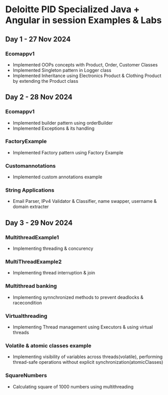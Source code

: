 # Deloitte PID Specialized Java + Angular in session Examples & Labs

## Day 1 - 27 Nov 2024

### Ecomappv1
- Implemented OOPs concepts with Product, Order, Customer Classes
- Implemented Singleton pattern in Logger class
- Implemented Inheritance using Electronics Product & Clothing Product by
  extending the Product class

## Day 2 - 28 Nov 2024

### Ecomappv1
- Implemented builder pattern using orderBuilder
- Implemented Exceptions & its handling
### FactoryExample
- Implemented Factory pattern using Factory Example
### Customannotations
- Implemented custom annotations example
### String Applications
- Email Parser, IPv4 Validator & Classifier, name swapper, username & domain
  extracter

## Day 3 - 29 Nov 2024
### MultithreadExample1
- Implementing threading & concurency
### MultiThreadExample2
- Implementing thread interruption & join
### Multithread banking
- Implementing synnchronized methods to prevent deadlocks & racecondition
### Virtualthreading
- Implementing Thread management using Executors & using virtual threads
### Volatile & atomic classes example
- Implementing visibility of variables across threads(volatile), 
  performing thread-safe operations without explicit synchronization(atomicClasses)
### SquareNumbers
- Calculating square of 1000 numbers using multithreading
